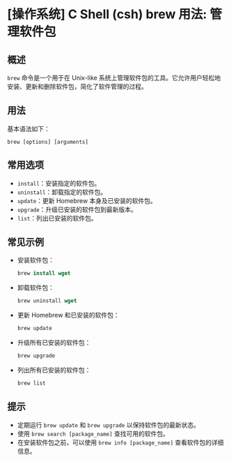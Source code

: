 # [操作系统] C Shell (csh) brew 用法: 管理软件包

## 概述
`brew` 命令是一个用于在 Unix-like 系统上管理软件包的工具。它允许用户轻松地安装、更新和删除软件包，简化了软件管理的过程。

## 用法
基本语法如下：
```
brew [options] [arguments]
```

## 常用选项
- `install`：安装指定的软件包。
- `uninstall`：卸载指定的软件包。
- `update`：更新 Homebrew 本身及已安装的软件包。
- `upgrade`：升级已安装的软件包到最新版本。
- `list`：列出已安装的软件包。

## 常见示例
- 安装软件包：
  ```csh
  brew install wget
  ```
  
- 卸载软件包：
  ```csh
  brew uninstall wget
  ```

- 更新 Homebrew 和已安装的软件包：
  ```csh
  brew update
  ```

- 升级所有已安装的软件包：
  ```csh
  brew upgrade
  ```

- 列出所有已安装的软件包：
  ```csh
  brew list
  ```

## 提示
- 定期运行 `brew update` 和 `brew upgrade` 以保持软件包的最新状态。
- 使用 `brew search [package_name]` 查找可用的软件包。
- 在安装软件包之前，可以使用 `brew info [package_name]` 查看软件包的详细信息。